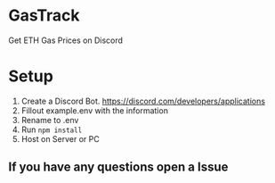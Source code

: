 # GasTrack
Get ETH Gas Prices on Discord

# Setup
1. Create a Discord Bot. https://discord.com/developers/applications
2. Fillout example.env with the information
3. Rename to .env
4. Run `npm install`
5. Host on Server or PC

## If you have any questions open a Issue
